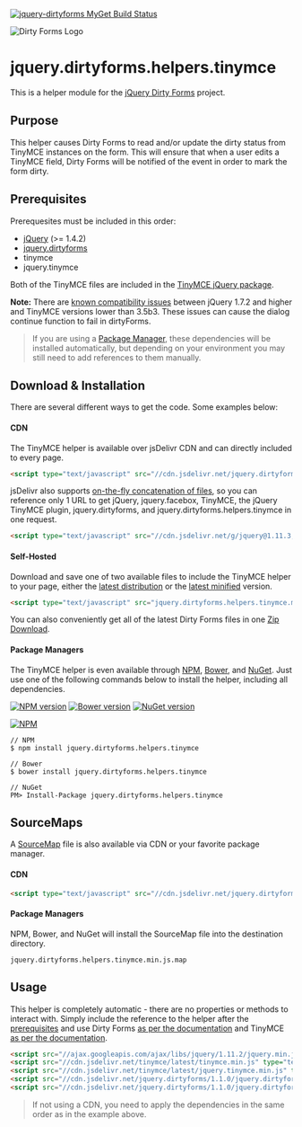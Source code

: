 [![jquery-dirtyforms MyGet Build Status](https://www.myget.org/BuildSource/Badge/jquery-dirtyforms?identifier=193d9dab-a526-484e-8062-9a960322f246)](https://www.myget.org/)

![Dirty Forms Logo](https://raw.githubusercontent.com/snikch/jquery.dirtyforms/master/branding/dirty-forms-logo.png)

# jquery.dirtyforms.helpers.tinymce

This is a helper module for the [jQuery Dirty Forms](https://github.com/snikch/jquery.dirtyforms) project.

## Purpose

This helper causes Dirty Forms to read and/or update the dirty status from TinyMCE instances on the form. This will ensure that when a user edits a TinyMCE field, Dirty Forms will be notified of the event in order to mark the form dirty.

## Prerequisites

Prerequesites must be included in this order:

- [jQuery](http://jquery.com) (>= 1.4.2)
- [jquery.dirtyforms](https://github.com/snikch/jquery.dirtyforms)
- tinymce
- jquery.tinymce

Both of the TinyMCE files are included in the [TinyMCE jQuery package](http://www.tinymce.com/download/download.php).

**Note:** There are [known compatibility issues](http://bugs.jquery.com/ticket/11527) between jQuery 1.7.2 and higher and TinyMCE versions lower than 3.5b3. These issues can cause the dialog continue function to fail in dirtyForms.

> If you are using a [Package Manager](#package-managers), these dependencies will be installed automatically, but depending on your environment you may still need to add references to them manually.

## Download & Installation
There are several different ways to get the code. Some examples below:

#### CDN
The TinyMCE helper is available over jsDelivr CDN and can directly included to every page.
```HTML
<script type="text/javascript" src="//cdn.jsdelivr.net/jquery.dirtyforms/1.1.0/jquery.dirtyforms.helpers.tinymce.min.js"></script>
```

jsDelivr also supports [on-the-fly concatenation of files](https://github.com/jsdelivr/jsdelivr#load-multiple-files-with-single-http-request), so you can reference only 1 URL to get jQuery, jquery.facebox, TinyMCE, the jQuery TinyMCE plugin, jquery.dirtyforms, and jquery.dirtyforms.helpers.tinymce in one request.
```HTML
<script type="text/javascript" src="//cdn.jsdelivr.net/g/jquery@1.11.3,tinymce(tinymce.min.js+jquery.tinymce.min.js),jquery.facebox,jquery.dirtyforms@1.1.0(jquery.dirtyforms.min.js+jquery.dirtyforms.helpers.tinymce.min.js)"></script>
```

#### Self-Hosted
Download and save one of two available files to include the TinyMCE helper to your page, either the [latest distribution](https://raw.githubusercontent.com/NightOwl888/jquery.dirtyforms.helpers.tinymce.dist/master/jquery.dirtyforms.helpers.tinymce.js) or the [latest minified](https://raw.githubusercontent.com/NightOwl888/jquery.dirtyforms.helpers.tinymce.dist/master/jquery.dirtyforms.helpers.tinymce.min.js) version.
```HTML
<script type="text/javascript" src="jquery.dirtyforms.helpers.tinymce.min.js"></script>
```

You can also conveniently get all of the latest Dirty Forms files in one [Zip Download](https://github.com/NightOwl888/jquery.dirtyforms.dist/archive/master.zip).

#### Package Managers
The TinyMCE helper is even available through [NPM](http://npmjs.org), [Bower](http://bower.io), and [NuGet](https://www.nuget.org/). Just use one of the following commands below to install the helper, including all dependencies.

[![NPM version](https://badge.fury.io/js/jquery.dirtyforms.helpers.tinymce.svg)](http://www.npmjs.org/package/jquery.dirtyforms.helpers.tinymce)
[![Bower version](https://badge.fury.io/bo/jquery.dirtyforms.helpers.tinymce.svg)](http://bower.io/search/?q=jquery.dirtyforms.helpers.tinymce)
[![NuGet version](https://badge.fury.io/nu/jquery.dirtyforms.helpers.tinymce.svg)](https://www.nuget.org/packages/jquery.dirtyforms.helpers.tinymce/)

[![NPM](https://nodei.co/npm/jquery.dirtyforms.helpers.tinymce.png?compact=true)](https://nodei.co/npm/jquery.dirtyforms.helpers.tinymce/)
```
// NPM
$ npm install jquery.dirtyforms.helpers.tinymce

// Bower
$ bower install jquery.dirtyforms.helpers.tinymce

// NuGet
PM> Install-Package jquery.dirtyforms.helpers.tinymce
```

## SourceMaps

A [SourceMap](https://docs.google.com/document/d/1U1RGAehQwRypUTovF1KRlpiOFze0b-_2gc6fAH0KY0k/edit?hl=en_US&pli=1&pli=1) file is also available via CDN or your favorite package manager.

#### CDN

```HTML
<script type="text/javascript" src="//cdn.jsdelivr.net/jquery.dirtyforms/1.1.0/jquery.dirtyforms.helpers.tinymce.min.js.map"></script>
```

#### Package Managers

NPM, Bower, and NuGet will install the SourceMap file into the destination directory.

```
jquery.dirtyforms.helpers.tinymce.min.js.map
```

## Usage

This helper is completely automatic - there are no properties or methods to interact with. Simply include the reference to the helper after the [prerequisites](#prerequisites) and use Dirty Forms [as per the documentation](https://github.com/snikch/jquery.dirtyforms#usage) and TinyMCE [as per the documentation](http://www.tinymce.com/wiki.php/Installation).

```HTML
<script src="//ajax.googleapis.com/ajax/libs/jquery/1.11.2/jquery.min.js" type="text/javascript"></script>
<script src="//cdn.jsdelivr.net/tinymce/latest/tinymce.min.js" type="text/javascript"></script>
<script src="//cdn.jsdelivr.net/tinymce/latest/jquery.tinymce.min.js" type="text/javascript"></script>
<script src="//cdn.jsdelivr.net/jquery.dirtyforms/1.1.0/jquery.dirtyforms.min.js" type="text/javascript"></script>
<script src="//cdn.jsdelivr.net/jquery.dirtyforms/1.1.0/jquery.dirtyforms.helpers.tinymce.min.js" type="text/javascript"></script>
```

> If not using a CDN, you need to apply the dependencies in the same order as in the example above.
